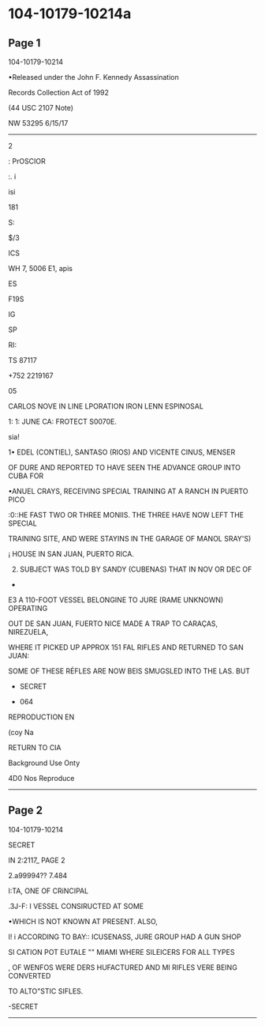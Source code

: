 # 104-10179-10214a

## Page 1

104-10179-10214

•Released under the John F. Kennedy Assassination

Records Collection Act of 1992

(44 USC 2107 Note)

NW 53295 6/15/17

-- -

2

: PrOSCIOR

:. i

isi

181

S:

$/3

ICS

WH 7, 5006 E1, apis

ES

F19S

IG

SP

RI:

TS 87117

+752 2219167

05

CARLOS NOVE IN LINE LPORATION IRON LENN ESPINOSAL

1: 1: JUNE CA: FROTECT S0070E.

sia!

1• EDEL (CONTIEL), SANTASO (RIOS) AND VICENTE CINUS, MENSER

OF DURE AND REPORTED TO HAVE SEEN THE ADVANCE GROUP INTO CUBA FOR

•ANUEL CRAYS, RECEIVING SPECIAL TRAINING AT A RANCH IN PUERTO PICO

:0::HE FAST TWO OR THREE MONIIS. THE THREE HAVE NOW LEFT THE SPECIAL

TRAINING SITE, AND WERE STAYINS IN THE GARAGE OF MANOL SRAY'S)

¡ HOUSE IN SAN JUAN, PUERTO RICA.

2. SUBJECT WAS TOLD BY SANDY (CUBENAS) THAT IN NOV OR DEC OF

-

E3 A 110-FOOT VESSEL BELONGINE TO JURE (RAME UNKNOWN) OPERATING

OUT DE SAN JUAN, FUERTO NICE MADE A TRAP TO CARAÇAS, NIREZUELA,

WHERE IT PICKED UP APPROX 151 FAL RIFLES AND RETURNED TO SAN JUAN:

SOME OF THESE RÉFLES ARE NOW BEIS SMUGSLED INTO THE LAS. BUT

- SECRET

- 064

REPRODUCTION EN

(coy Na

RETURN TO CIA

Background Use Onty

4D0 Nos Reproduce

---

## Page 2

104-10179-10214

SECRET

IN 2:2117_ PAGE 2

2.a99994?? 7.484

I:TA, ONE OF CRiNCIPAL

.3J-F: I VESSEL CONSIRUCTED AT SOME

•WHICH IS NOT KNOWN AT PRESENT. ALSO,

I! i ACCORDING TO BAY:: ICUSENASS, JURE GROUP HAD A GUN SHOP

SI CATION POT EUTALE "" MIAMI WHERE SILEICERS FOR ALL TYPES

, OF WENFOS WERE DERS HUFACTURED AND MI RIFLES VERE BEING CONVERTED

TO ALTO"STIC SIFLES.

-SECRET

---

